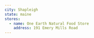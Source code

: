 ```yaml
---
city: Shapleigh
state: maine
stores:
  - name: One Earth Natural Food Store
    address: 191 Emery Mills Road
---
```

